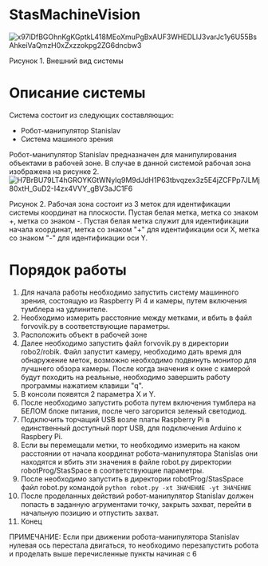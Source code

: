 # StasMachineVision
![x97lDfBGOhnKgKGptkL418MEoXmuPgBxAUF3WHEDLlJ3varJc1y6U55BsAhkeiVaQmzH0xZxzzokpg2ZG6dncbw3](https://github.com/user-attachments/assets/83dd9d1b-cd4f-4bf7-8e0c-9b666826df45) 

Рисунок 1. Внешний вид системы
# Описание системы
Система состоит из следующих составляющих: 
- Робот-манипулятор Stanislav
- Система машиного зрения

Робот-манипулятор Stanislav предназначен для манипулирования объектами в рабочей зоне. В случае в данной системой рабочая зона изображена на рисунке 2.
![H7BrBU79LT4hGROYKGtWNyIq9M9dJdH1P63tbvqzex3z5E4jZCFPp7JLMj80xtH_GuD2-I4zx4VVY_gBV3aJC1F6](https://github.com/user-attachments/assets/a06a6f5a-cc15-4d3f-bbbf-1a5ed19e059e)

Рисунок 2.
Рабочая зона состоит из 3 меток для идентификации системы координат на плоскости. Пустая белая метка, метка со знаком +, метка со знаком -. Пустая белая метка служит для идентификации начала координат, метка со знаком "+" для идентификации оси X, метка со знаком "-" для идентификации оси Y.


# Порядок работы
1) Для начала работы необходимо запустить систему машинного зрения, состоящую из Raspberry Pi 4 и камеры, путем включения тумблера на удлинителе.
2) Необходимо измерить расстояние между метками, и вбить в файл forvovik.py в соответствующие параметры.
3) Расположить объект в рабочей зоне 
4) Далее необходимо запустить файл forvovik.py в директории robo2/robik. Файл запустит камеру, необходимо дать время для обнаружение меток, возможно необходимо подвинуть монитор для лучшнего обзора камеры. После когда значения к окне с камерой будут походить на реальные, необходимо завершить работу программы нажатием клавиши "q".
5) В консоли появятся 2 параметра X и Y.
6) После необходимо запустить робота путем включения тумблера на БЕЛОМ блоке питания, после чего загорится зеленый светодиод.
7) Подключить торчащий USB возле платы Raspberry Pi в единственный доступный порт USB, для подключения Arduino к Raspbery Pi.
8) Если вы перемещали метки, то необходимо измерить на каком расстоянии от начала координат робота-манипулятора Stanislas они находятся и вбить эти значения в файле robot.py директории robotProg/StasSpace в соответствующие параметры.
9) После необходимо запустить в директории robotProg/StasSpace файл robot.py командой ```python robot.py -xt ЗНАЧЕНИЕ -yt ЗНАЧЕНИЕ```
10) После проделанных действий робот-манипулятор Stanislav должен попасть в заданную агрументами точку, закрыть захват, перейти в начальную позицию и отпустить захват.
11) Конец

ПРИМЕЧАНИЕ: Если при движении робота-манипулятора Stanislav нулевая ось перестала двигаться, то необходимо перезапустить робота и проделать выше перечисленные пункты начиная с 6

